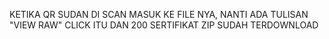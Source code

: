 
KETIKA QR SUDAN DI SCAN MASUK KE FILE NYA, NANTI ADA TULISAN "VIEW RAW" CLICK ITU DAN 200 SERTIFIKAT ZIP SUDAH TERDOWNLOAD
